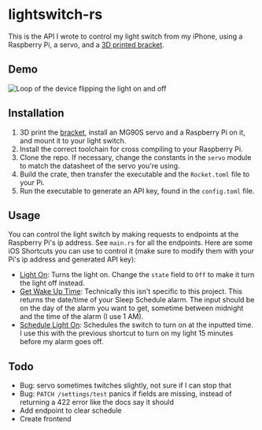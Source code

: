 # lightswitch-rs

This is the API I wrote to control my light switch from my iPhone, using a Raspberry Pi, a servo, and a [3D printed bracket](https://www.thingiverse.com/thing:5217857).

## Demo

![Loop of the device flipping the light on and off](flip.gif)

## Installation

1. 3D print the [bracket](https://www.thingiverse.com/thing:5217857), install an MG90S servo and a Raspberry Pi on it, and mount it to your light switch.
2. Install the correct toolchain for cross compiling to your Raspberry Pi.
3. Clone the repo. If necessary, change the constants in the `servo` module to match the datasheet of the servo you're using.
4. Build the crate, then transfer the executable and the `Rocket.toml` file to your Pi.
5. Run the executable to generate an API key, found in the `config.toml` file.

## Usage

You can control the light switch by making requests to endpoints at the Raspberry Pi's ip address. See `main.rs` for all the endpoints. Here are some iOS Shortcuts you can use to control it (make sure to modify them with your Pi's ip address and generated API key):

- [Light On](https://www.icloud.com/shortcuts/3c690bb28fc44f1b8a8d1f32cb1aeac5): Turns the light on. Change the `state` field to `Off` to make it turn the light off instead.
- [Get Wake Up Time](https://www.icloud.com/shortcuts/f3875a054ecf45fdb307d659aa3334d8): Technically this isn't specific to this project. This returns the date/time of your Sleep Schedule alarm. The input should be on the day of the alarm you want to get, sometime between midnight and the time of the alarm (I use 1 AM).
- [Schedule Light On](https://www.icloud.com/shortcuts/9aa53c051f94471f890f5a7165f5bb33): Schedules the switch to turn on at the inputted time. I use this with the previous shortcut to turn on my light 15 minutes before my alarm goes off.

## Todo

- Bug: servo sometimes twitches slightly, not sure if I can stop that
- Bug: `PATCH /settings/test` panics if fields are missing, instead of returning a 422 error like the docs say it should
- Add endpoint to clear schedule
- Create frontend